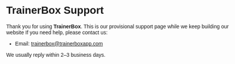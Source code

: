
<!DOCTYPE html>
<html lang="en">
<head>
  <meta charset="UTF-8">
  <meta name="viewport" content="width=device-width, initial-scale=1.0">
</head>
<body style="font-family: sans-serif; max-width: 600px; margin: auto; padding: 2rem;">
  <h1>TrainerBox Support</h1>
  <p>
    Thank you for using <strong>TrainerBox</strong>. 
    This is our provisional support page while we keep building our website
    If you need help, please contact us:
  </p>
  <ul>
    <li>Email: <a href="mailto:trainerbox@trainerboxapp.com">trainerbox@trainerboxapp.com</a></li>
  </ul>
  <p>
    We usually reply within 2–3 business days.
  </p>
</body>
</html>
